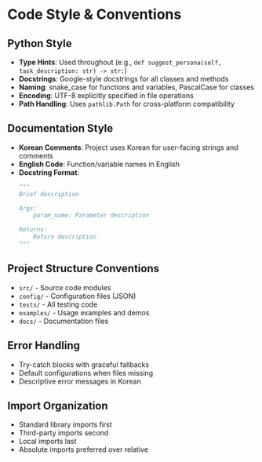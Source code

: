 # Code Style & Conventions

## Python Style
- **Type Hints**: Used throughout (e.g., `def suggest_persona(self, task_description: str) -> str:`)
- **Docstrings**: Google-style docstrings for all classes and methods
- **Naming**: snake_case for functions and variables, PascalCase for classes
- **Encoding**: UTF-8 explicitly specified in file operations
- **Path Handling**: Uses `pathlib.Path` for cross-platform compatibility

## Documentation Style
- **Korean Comments**: Project uses Korean for user-facing strings and comments
- **English Code**: Function/variable names in English
- **Docstring Format**: 
  ```python
  """
  Brief description
  
  Args:
      param_name: Parameter description
  
  Returns:
      Return description
  """
  ```

## Project Structure Conventions
- `src/` - Source code modules
- `config/` - Configuration files (JSON)
- `tests/` - All testing code
- `examples/` - Usage examples and demos
- `docs/` - Documentation files

## Error Handling
- Try-catch blocks with graceful fallbacks
- Default configurations when files missing
- Descriptive error messages in Korean

## Import Organization
- Standard library imports first
- Third-party imports second  
- Local imports last
- Absolute imports preferred over relative